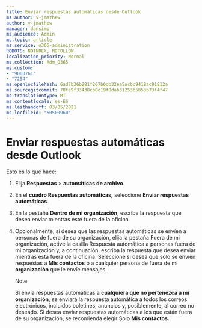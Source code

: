 ```yaml
---
title: Enviar respuestas automáticas desde Outlook
ms.author: v-jmathew
author: v-jmathew
manager: dansimp
ms.audience: Admin
ms.topic: article
ms.service: o365-administration
ROBOTS: NOINDEX, NOFOLLOW
localization_priority: Normal
ms.collection: Adm_O365
ms.custom:
- "9000761"
- "7254"
ms.openlocfilehash: 6ad7b36b281f267b6db32ea5acbc9418ac91812a
ms.sourcegitcommit: 78fe9f33438cb0c19f0dab31253b5853b73f4f47
ms.translationtype: MT
ms.contentlocale: es-ES
ms.lasthandoff: 03/05/2021
ms.locfileid: "50500960"
---
```

# <a name="send-automatic-replies-from-outlook"></a>Enviar respuestas automáticas desde Outlook

Esto es lo que hace:

1. Elija **Respuestas**  >  **automáticas de archivo**.
2. En el **cuadro Respuestas automáticas,** seleccione **Enviar respuestas automáticas**.
3. En la pestaña **Dentro de mi organización**, escriba la respuesta que desea enviar mientras esté fuera de la oficina.
4. Opcionalmente, si desea que las respuestas automáticas se envíen a  personas de fuera  de su organización, elija la pestaña Fuera de mi organización, active la casilla Respuesta automática a personas fuera de mi organización y, a continuación, escriba la respuesta que desea enviar mientras está fuera de la oficina. Seleccione si desea que solo se envíen respuestas a **Mis contactos** o a cualquier persona de fuera de mi **organización** que le envíe mensajes.

    > [!NOTE]
    > Si envía respuestas automáticas a **cualquiera que no pertenezca a mi organización**, se enviará la respuesta automática a todos los correos electrónicos, incluidos boletines, anuncios y, posiblemente, al correo no deseado. Si desea enviar respuestas automáticas a los que están fuera de su organización, se recomienda elegir Solo **Mis contactos.**
